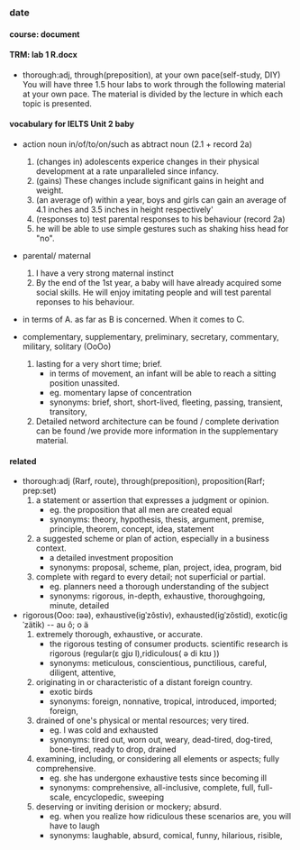 ### date
#### course: document

#### TRM: lab 1 R.docx
- thorough:adj, through(preposition), at your own pace(self-study, DIY)
You will have three 1.5 hour labs to work through the following material at your own pace. The material is divided by the lecture in which each topic is presented. 

#### vocabulary for IELTS Unit 2 baby
- action noun in/of/to/on/such as abtract noun (2.1 + record 2a)
  1. (changes in) adolescents experice changes in their physical development at a rate unparalleled since infancy.
  1. (gains) These changes include significant gains in height and weight.
  1. (an average of) within a year, boys and girls can gain an average of 4.1 inches and 3.5 inches in height respectively'
  1. (responses to) test parental responses to his behaviour (record 2a)
  1. he will be able to use simple gestures such as shaking hiss head for "no".
- parental/ maternal
  1. I have a very strong maternal instinct
  2. By the end of the 1st year, a baby will have already acquired some social skills. He will enjoy imitating people and will test parental reponses to his behaviour.
- in terms of A. as far as B is concerned. When it comes to C.

- complementary, supplementary, preliminary, secretary, commentary, military, solitary (OoOo)
    1. lasting for a very short time; brief.
        - in terms of movement, an infant will be able to reach a sitting position unassited.
        - eg. momentary lapse of concentration
        - synonyms: brief, short, short-lived, fleeting, passing, transient, transitory, 
    1. Detailed netword architecture can be found / complete derivation can be found   /we provide more information in the supplementary material.


#### related
- thorough:adj (Rarf, route), through(preposition), proposition(Rarf; prep:set)
    1. a statement or assertion that expresses a judgment or opinion.
        - eg. the proposition that all men are created equal
        - synonyms: theory, hypothesis, thesis, argument, premise, principle, theorem, concept, idea, statement
    2. a suggested scheme or plan of action, especially in a business context.
        - a detailed investment proposition
        - synonyms: proposal, scheme, plan, project, idea, program, bid
    3. complete with regard to every detail; not superficial or partial.
        - eg. planners need a thorough understanding of the subject
        - synonyms: rigorous, in-depth, exhaustive, thoroughgoing, minute, detailed
- rigorous(Ooo: ɪəə), exhaustive(igˈzôstiv), exhausted(igˈzôstid), exotic(igˈzätik)  -- au ô; o ä
    1. extremely thorough, exhaustive, or accurate.
        - the rigorous testing of consumer products.  scientific research is rigorous (regular(ɛ gjʊ l),ridiculous(   ə di kɪʊ ))
        - synonyms: meticulous, conscientious, punctilious, careful, diligent, attentive,
    1. originating in or characteristic of a distant foreign country.
        - exotic birds
        - synonyms: foreign, nonnative, tropical, introduced, imported; foreign,
    1. drained of one's physical or mental resources; very tired.
        - eg. I was cold and exhausted
        - synonyms: tired out, worn out, weary, dead-tired, dog-tired, bone-tired, ready to drop, drained
    1. examining, including, or considering all elements or aspects; fully comprehensive.
        - eg. she has undergone exhaustive tests since becoming ill
        - synonyms: comprehensive, all-inclusive, complete, full, full-scale, encyclopedic, sweeping
    1. deserving or inviting derision or mockery; absurd.
        - eg. when you realize how ridiculous these scenarios are, you will have to laugh
        - synonyms: laughable, absurd, comical, funny, hilarious, risible,